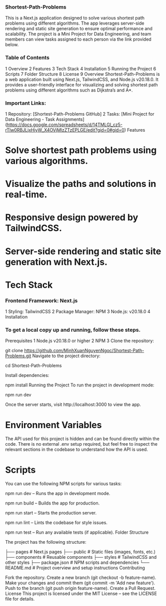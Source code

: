### Shortest-Path-Problems
This is a Next.js application designed to solve various shortest path problems using different algorithms. The app leverages server-side rendering and static site generation to ensure optimal performance and scalability. The project is a Mini Project for Data Engineering, and team members can view tasks assigned to each person via the link provided below.

### Table of Contents
1 Overview
2 Features
3 Tech Stack
4 Installation
5 Running the Project
6 Scripts
7 Folder Structure
8 License
9 Overview
Shortest-Path-Problems is a web application built using Next.js, TailwindCSS, and Node.js v20.18.0. It provides a user-friendly interface for visualizing and solving shortest path problems using different algorithms such as Dijkstra’s and A*.

### Important Links:
1 Repository: [Shortest-Path-Problems GitHub]
2 Tasks: [Mini Project for Data Engineering - Task Assignments] (https://docs.google.com/spreadsheets/d/14TMLGl_cz5-rTlw0RBJLjxHiyW_X4OVjMlzZTzEPLGE/edit?gid=0#gid=0)
Features
# Solve shortest path problems using various algorithms.
# Visualize the paths and solutions in real-time.
# Responsive design powered by TailwindCSS.
# Server-side rendering and static site generation with Next.js.
# Tech Stack
### Frontend Framework: Next.js
1 Styling: TailwindCSS
2 Package Manager: NPM
3 Node.js: v20.18.0
4 Installation
### To get a local copy up and running, follow these steps.

Prerequisites
1 Node.js v20.18.0 or higher
2 NPM
3 Clone the repository:


git clone https://github.com/MinhXuanNguyenNgoc/Shortest-Path-Problems.git
Navigate to the project directory:

cd Shortest-Path-Problems

Install dependencies:


npm install
Running the Project
To run the project in development mode:


npm run dev

Once the server starts, visit http://localhost:3000 to view the app.

# Environment Variables
The API used for this project is hidden and can be found directly within the code. There is no external .env setup required, but feel free to inspect the relevant sections in the codebase to understand how the API is used.

# Scripts
You can use the following NPM scripts for various tasks:

npm run dev – Runs the app in development mode.

npm run build – Builds the app for production.

npm run start – Starts the production server.

npm run lint – Lints the codebase for style issues.

npm run test – Run any available tests (if applicable).
Folder Structure

The project has the following structure:



├── pages          # Next.js pages
├── public         # Static files (images, fonts, etc.)
├── components     # Reusable components
├── styles         # TailwindCSS and other styles
├── package.json   # NPM scripts and dependencies
└── README.md      # Project overview and setup instructions
Contributing


Fork the repository.
Create a new branch (git checkout -b feature-name).
Make your changes and commit them (git commit -m 'Add new feature').
Push to the branch (git push origin feature-name).
Create a Pull Request.
License
This project is licensed under the MIT License – see the LICENSE file for details.
